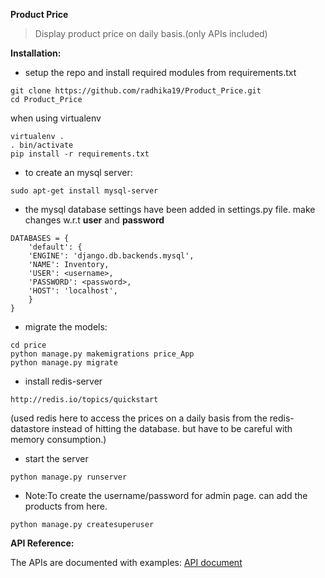 **Product Price**
>Display product price on daily basis.(only APIs included)

**Installation:**

- setup the repo and install required modules from requirements.txt
```
git clone https://github.com/radhika19/Product_Price.git
cd Product_Price
```
when using virtualenv 
```
virtualenv .
. bin/activate
pip install -r requirements.txt
```
- to create an mysql server:
```
sudo apt-get install mysql-server
```
- the mysql database settings have been added in settings.py file. make changes w.r.t **user** and **password**
```
DATABASES = {
    'default': {
    'ENGINE': 'django.db.backends.mysql',
    'NAME': Inventory,
    'USER': <username>,
    'PASSWORD': <password>,
    'HOST': 'localhost',
    }
}
```
- migrate the models:
```
cd price
python manage.py makemigrations price_App
python manage.py migrate
```
- install redis-server
```
http://redis.io/topics/quickstart
```
(used redis here to access the prices on a daily basis from the redis-datastore instead of hitting the database.
 but have to be careful with memory consumption.)
- start the server
```
python manage.py runserver
```
- Note:To create the username/password for admin page.
  can add the products from here.
```
python manage.py createsuperuser
 ```
**API Reference:**

The APIs are documented with examples: [API document](https://github.com/radhika19/Product_Price/blob/master/apiary.apib)
